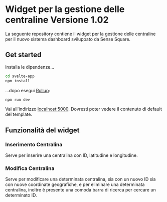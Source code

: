 # Widget per la gestione delle centraline Versione 1.02

La seguente repository contiene il widget per la gestione delle centraline per il nuovo sistema dashboard sviluppato da Sense Square.

## Get started

Installa le dipendenze...

```bash
cd svelte-app
npm install
```

...dopo esegui [Rollup](https://rollupjs.org):

```bash
npm run dev
```

Vai all'indirizzo [localhost:5000](http://localhost:5000). Dovresti poter vedere il contenuto di default del template.


## Funzionalità del widget

### Inserimento Centralina

Serve per inserire una centralina con ID, latitudine e longitudine.

### Modifica Centralina

Serve per modificare una determinata centralina, sia con un nuovo ID sia con nuove coordinate geografiche, e per eliminare una determinata centralina, inoltre è presente una comoda barra di ricerca per cercare un determinato ID.
